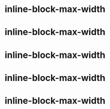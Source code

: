 # inline-block-max-width
# inline-block-max-width
# inline-block-max-width
# inline-block-max-width
# inline-block-max-width
